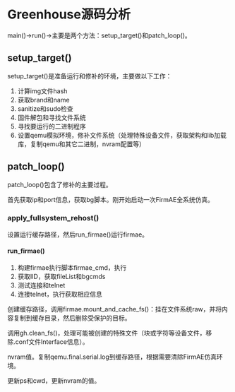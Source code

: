 # Greenhouse源码分析

main()->run()->主要是两个方法：setup_target()和patch_loop()。

## setup_target()
setup_target()是准备运行和修补的环境，主要做以下工作：

1. 计算img文件hash
2. 获取brand和name
3. sanitize和sudo检查
4. 固件解包和寻找文件系统
5. 寻找要运行的二进制程序
6. 设置qemu模拟环境，修补文件系统（处理特殊设备文件，获取架构和lib加载库，复制qemu和其它二进制，nvram配置等）

## patch_loop()
patch_loop()包含了修补的主要过程。

首先获取ip和port信息，获取bg脚本。刚开始启动一次FirmAE全系统仿真。

### apply_fullsystem_rehost()
设置运行缓存路径，然后run_firmae()运行firmae。

#### run_firmae()
1. 构建firmae执行脚本firmae_cmd，执行
2. 获取IID，获取fileList和bgcmds
3. 测试连接和telnet
4. 连接telnet，执行获取相应信息

创建缓存路径，调用firmae.mount_and_cache_fs()：挂在文件系统raw，并将内容复制到缓存目录，然后删除受保护的目标。

调用gh.clean_fs()，处理可能被创建的特殊文件（块或字符等设备文件，移除.conf文件Interface信息）。

nvram值。复制qemu.final.serial.log到缓存路径，根据需要清除FirmAE仿真环境。

更新ps和cwd，更新nvram的值。







